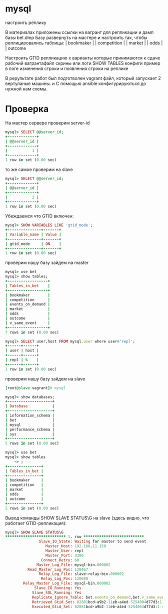 # mysql

настроить реплику

В материалах приложены ссылки на вагрант для репликации и дамп базы bet.dmp Базу развернуть на мастере и настроить так, чтобы реплицировались таблицы: | bookmaker | | competition | | market | | odds | | outcome

Настроить GTID репликацию x варианты которые принимаются к сдаче
рабочий вагрантафайл
скрины или логи SHOW TABLES
конфиги
пример в логе изменения строки и появления строки на реплике


В реpультате работ был подготволен vagrant файл, который запускает 2 вертуланые машины. и С помощью ansible конфигурируються до нужной нам схемы. 

# Проверка

На мастер сервере проверим server-id

```ruby
mysql> SELECT @@server_id;
+-------------+
| @@server_id |
+-------------+
|           1 |
+-------------+
1 row in set (0.00 sec)
```
 то же самое проверим на slave
 ```ruby
 mysql> SELECT @@server_id;
+-------------+
| @@server_id |
+-------------+
|           2 |
+-------------+
1 row in set (0.00 sec)
```
Убеждаемся что GTID включен:
```ruby
mysql> SHOW VARIABLES LIKE 'gtid_mode';
+---------------+-------+
| Variable_name | Value |
+---------------+-------+
| gtid_mode     | ON    |
+---------------+-------+
1 row in set (0.00 sec)
```
проверим нашу базу зайдем на master
``` ruby
mysql> use bet
mysql> show tables;
+------------------+
| Tables_in_bet    |
+------------------+
| bookmaker        |
| competition      |
| events_on_demand |
| market           |
| odds             |
| outcome          |
| v_same_event     |
+------------------+
7 rows in set (0.00 sec)
```
```ruby
mysql> SELECT user,host FROM mysql.user where user='repl';
+------+------+
| user | host |
+------+------+
| repl | %    |
+------+------+
1 row in set (0.00 sec)
```
проверим нашу базу зайдем на slave
```ruby
[root@slave vagrant]# mysql

mysql> show databases;
+--------------------+
| Database           |
+--------------------+
| information_schema |
| bet                |
| mysql              |
| performance_schema |
| sys                |
+--------------------+
5 rows in set (0.00 sec)

mysql> use bet
mysql> show tables
    -> ;
+---------------+
| Tables_in_bet |
+---------------+
| bookmaker     |
| competition   |
| market        |
| odds          |
| outcome       |
+---------------+
5 rows in set (0.00 sec) 
```
Вывод команды SHOW SLAVE STATUS\G на slave (здесь видно, что работает GTID-репликация):
```ruby
mysql> SHOW SLAVE STATUS\G
*************************** 1. row ***************************
               Slave_IO_State: Waiting for master to send event
                  Master_Host: 192.168.11.150
                  Master_User: repl
                  Master_Port: 3306
                Connect_Retry: 60
              Master_Log_File: mysql-bin.000002
          Read_Master_Log_Pos: 120467
               Relay_Log_File: slave-relay-bin.000002
                Relay_Log_Pos: 120680
        Relay_Master_Log_File: mysql-bin.000002
             Slave_IO_Running: Yes
            Slave_SQL_Running: Yes
            Replicate_Ignore_Table: bet.events_on_demand,bet.v_same_event
            Retrieved_Gtid_Set: 82881bcd-a9b2-11eb-a4ed-5254004d77d3:1-44
            Executed_Gtid_Set: 82881bcd-a9b2-11eb-a4ed-5254004d77d3:1-44
 ```
 
      
 
